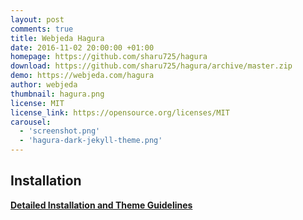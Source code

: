 ```yaml
---
layout: post
comments: true
title: Webjeda Hagura
date: 2016-11-02 20:00:00 +01:00
homepage: https://github.com/sharu725/hagura
download: https://github.com/sharu725/hagura/archive/master.zip
demo: https://webjeda.com/hagura
author: webjeda
thumbnail: hagura.png
license: MIT
license_link: https://opensource.org/licenses/MIT
carousel:
  - 'screenshot.png'
  - 'hagura-dark-jekyll-theme.png'
---
```


## Installation

[**Detailed Installation and Theme Guidelines**](https://blog.webjeda.com/jekyll-themes/)
